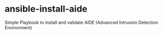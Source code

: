 # ansible-install-aide
Simple Playbook to install and validate AIDE (Advanced Intrusion Detection Environment) 
